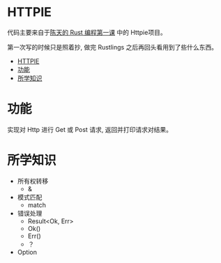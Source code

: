 # HTTPIE

代码主要来自于[陈天的 Rust 编程第一课](https://time.geekbang.org/column/intro/100085301) 中的 Httpie项目。

第一次写的时候只是照着抄, 做完 Rustlings 之后再回头看用到了些什么东西。

- [HTTPIE](#httpie)
- [功能](#功能)
- [所学知识](#所学知识)

# 功能

实现对 Http 进行 Get 或 Post 请求, 返回并打印请求对结果。

# 所学知识

 - 所有权转移
   - &
 - 模式匹配
   - match
 - 错误处理
   - Result<Ok, Err>
   - Ok()
   - Err()
   - ？
 - Option

